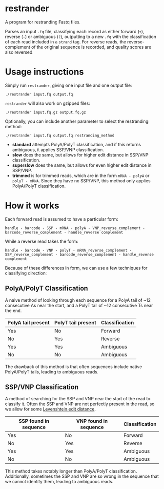# restrander

A program for restranding Fastq files.

Parses an input `.fq` file, classifying each record as either forward (`+`), reverse (`-`) or ambiguous (`?`), outputting to a new `.fq` with the classification of each read included in a `strand` tag. For reverse reads, the reverse-complement of the original sequence is recorded, and quality scores are also reversed. 

# Usage instructions

Simply run `restrander`, giving one input file and one output file:

```
./restrander input.fq output.fq
```

`restrander` will also work on gzipped files:

```
./restrander input.fq.gz output.fq.gz
```

Optionally, you can include another parameter to select the restranding method:

```
./restrander input.fq output.fq restranding_method
```

- **standard** attempts PolyA/PolyT classification, and if this returns ambiguous, it applies SSP/VNP classification.
- **slow** does the same, but allows for higher edit distance in SSP/VNP classification.
- **superslow** does the same, but allows for even higher edit distance in SSP/VNP.
- **trimmed** is for trimmed reads, which are in the form ``` mRNA - polyA ``` or ``` polyT - mRNA ```. Since they have no SSP/VNP, this method only applies PolyA/PolyT classification.

# How it works

Each forward read is assumed to have a particular form:

``` handle - barcode - SSP - mRNA - polyA - VNP_reverse_complement - barcode_reverse_complement - handle_reverse complement ```

While a reverse read takes the form:

``` handle - barcode - VNP - polyT - mRNA_reverse_complement - SSP_reverse_complement - barcode_reverse_complement - handle_reverse complement ```

Because of these differences in form, we can use a few techniques for classifying direction:

## PolyA/PolyT Classification

A naive method of looking through each sequence for a PolyA tail of ~12 consecutive As near the start, and a PolyT tail of ~12 consecutive Ts near the end.

| PolyA tail present  | PolyT tail present  | Classification  |
| ------------------- | ------------------- | --------------- |
| Yes                 | No                  | Forward         |
| No                  | Yes                 | Reverse         |
| Yes                 | Yes                 | Ambiguous       |
| No                  | No                  | Ambiguous       |

The drawback of this method is that often sequences include native PolyA/PolyT tails, leading to ambiguous reads.

## SSP/VNP Classification

A method of searching for the SSP and VNP near the start of the read to classify it. Often the SSP and VNP are not perfectly present in the read, so we allow for some [Levenshtein edit distance](https://en.wikipedia.org/wiki/Levenshtein_distance).

| SSP found in sequence | VNP found in sequence | Classification  |
| --------------------- | --------------------- | --------------- |
| Yes                   | No                    | Forward         |
| No                    | Yes                   | Reverse         |
| Yes                   | Yes                   | Ambiguous       |
| No                    | No                    | Ambiguous       |

This method takes notably longer than PolyA/PolyT classification. Additionally, sometimes the SSP and VNP are so wrong in the sequence that we cannot identify them, leading to ambiguous reads.
